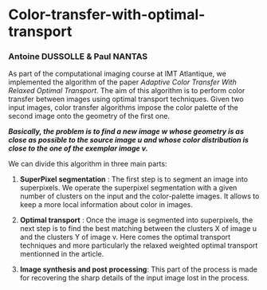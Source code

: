 # Color-transfer-with-optimal-transport
### Antoine DUSSOLLE & Paul NANTAS

As part of the computational imaging course at IMT Atlantique, we implemented the algorithm of the paper *Adaptive Color Transfer With Relaxed Optimal Transport*. The aim of this algorithm is to perform color transfer between images using optimal transport techniques. 
Given two input images, color transfer algorithms impose the color palette of the second image onto the geometry of the first one. 

***Basically, the problem is to find a new image w whose geometry is as close as possible to the source image u and whose color distribution is close to the one of the exemplar image v.***

We can divide this algorithm in three main parts:  
1. **SuperPixel segmentation** : The first step is to segment an image into superpixels. We operate the superpixel segmentation with a given number of clusters on the input and the color-palette images. It allows to keep a more local information about color in images.  

2. **Optimal transport** : Once the image is segmented into superpixels, the next step is to find the best matching between the clusters X of image u and the clusters Y of image v. Here comes the optimal transport techniques and more particularly the relaxed weighted optimal transport mentionned in the article.

3. **Image synthesis and post processing**: This part of the process is made for recovering the sharp details of the input image lost in the process.